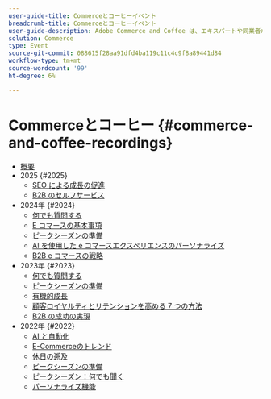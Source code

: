 ```yaml
---
user-guide-title: Commerceとコーヒーイベント
breadcrumb-title: Commerceとコーヒーイベント
user-guide-description: Adobe Commerce and Coffee は、エキスパートや同業者がAdobe Commerceの使用方法に関する考えやアイデアを共有するビデオライブラリです。
solution: Commerce
type: Event
source-git-commit: 088615f28aa91dfd4ba119c11c4c9f8a89441d84
workflow-type: tm+mt
source-wordcount: '99'
ht-degree: 6%

---
```



# Commerceとコーヒー {#commerce-and-coffee-recordings}

+ [概要](overview.md)
+ 2025 {#2025}
   + [SEO による成長の促進](2025/seo-growth.md)
   + [B2B のセルフサービス](2025/self-service-b2b.md)
+ 2024年 {#2024}
   + [何でも質問する](2024/ask-me-anything.md)
   + [E コマースの基本事項](2024/ecommerce-essentials.md)
   + [ピークシーズンの準備](2024/peak-season-prep.md)
   + [AI を使用した e コマースエクスペリエンスのパーソナライズ](2024/personalize-ecommerce.md)
   + [B2B e コマースの戦略](2024/commerce-and-coffee-strategies-for-b2b-ecommerce.md)
+ 2023年 {#2023}
   + [何でも質問する](2023/ask-me-anything.md)
   + [ピークシーズンの準備](2023/peak-season-prep.md)
   + [有機的成長](2023/organic-growth.md)
   + [顧客ロイヤルティとリテンションを高める 7 つの方法](2023/loyalty-retention.md)
   + [B2B の成功の実現](2023/b2b.md)
+ 2022年 {#2022}
   + [AI と自動化](2022/ai-and-automation.md)
   + [E-Commerceのトレンド](2022/ecommerce-trends.md)
   + [休日の遡及](2022/holiday.md)
   + [ピークシーズンの準備](2022/peak-season-prep.md)
   + [ピークシーズン：何でも聞く](2022/peak-season-ask-anything.md)
   + [パーソナライズ機能](2022/personalization.md)

<!--+ Commerce Events {#commerce-events}
  + [Overview](commerce-events/overview.md)
  + 2022 {#2022}
    + [Top Tips and Tricks for Adobe Campaign Standard](customer-journeys/2022/tips-and-tricks.md)
    + [Develop and customize data models in Adobe [!DNL Campaign Classic]](customer-journeys/2022/data-models.md)

+ Data and insights {#commerce-release-updates}
  + [Overview](commerce-release-updates/overview.md)
  + 2022 {#2022}
    + [Innovations and trends](data-and-insights/2022/innovations.md)
    + [Sensei and Analysis Workspace](data-and-insights/2022/sensei.md)
    + [Personalize and automate with Adobe Target](data-and-insights/2022/personalize.md)
    + [Analytics and Target applications for Mobile and Apps](data-and-insights/2022/mobile-and-apps.md)
    + [Cross Device Analytics and Customer Journey Analytics](data-and-insights/2022/cross-device-analytics.md) -->
